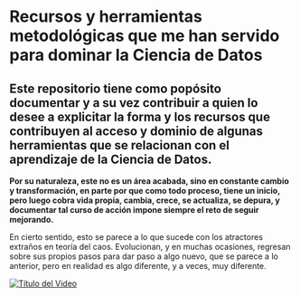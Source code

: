 # Recursos y herramientas metodológicas que me han servido para dominar la Ciencia de Datos
## Este repositorio tiene como popósito documentar y a su vez contribuir a quien lo desee a explicitar la forma y los recursos que contribuyen al acceso y dominio de algunas  herramientas que se relacionan con el aprendizaje de la Ciencia de Datos.

**Por su naturaleza, este no es un área acabada, sino en constante cambio y transformación, en parte por que como todo proceso, tiene un inicio, pero luego cobra vida propia, cambia, crece, se actualiza, se depura, y documentar tal curso de acción impone siempre el reto de seguir mejorando.**

En cierto sentido, esto se parece a lo que sucede con los atractores extraños en teoría del caos. Evolucionan, y en muchas ocasiones, regresan sobre sus propios pasos para dar paso a algo nuevo, que se parece a lo anterior, pero en realidad es algo diferente, y a veces, muy diferente.

[![Título del Video](https://img.youtube.com/vi/CuOaQNQiEXU/0.jpg)](https://www.youtube.com/watch?v=CuOaQNQiEXU)
